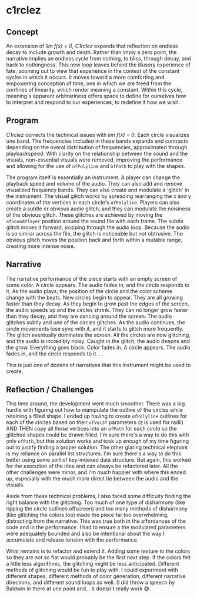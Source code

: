 # c1rclez

## Concept

An extension of _lim f(x) = 0_, _C1rclez_ expands that reflection on endless decay to include growth and death. Rather than imply a zero point, the narrative implies an endless cycle from nothing, to bliss, through decay, and back to nothingness. This new loop leaves behind the illusory experience of fate, zooming out to view that experience in the context of the constant cycles in which it occurs. It moves toward a more comforting and empowering conception of time, one in which we are freed from the confines of linearity, which render meaning a constant. Within this cycle, meaning's apparent arbitrariness offers space to define for ourselves how to interpret and respond to our experiences, to redefine it how we wish.

## Program

_C1rclez_ corrects the technical issues with _lim f(x) = 0_. Each circle visualizes one band. The frequencies included in these bands expands and contracts depending on the overal distribution of frequencies, approximated through playbackspeed. With clarity on the relationship between the sound and the visuals, non-essential visuals were removed, improving the performance and allowing for the use of `ofPolyline` and `ofPath` to play with the shapes.



The program itself is essentially an instrument. A player can change the playback speed and volume of the audio. They can also add and remove visualized frequency bands. They can also create and modulate a 'glitch' in the instrument. The visual glitch works by spreading rearranging the x and y coordinates of the vertices in each circle's `ofPolyline`. Players can also create a subtle or obvious audio glitch, and they can modulate the noisiness of the obvious glitch. These glitches are achieved by moving the `ofSoundPlayer` position around the sound file with each frame. The subtle glitch moves it forward, skipping through the audio loop. Because the audio is so similar across the file, the glitch is noticeable but not obtrusive. The obvious glitch moves the position back and forth within a mutable range, creating more intense noise.

## Narrative

The narrative performance of the piece starts with an empty screen of some color. A circle appears. The audio fades in, and the circle responds to it. As the audio plays, the position of the circle and the color scheme change with the beats. New circles begin to appear. They are all growing faster than they decay. As they begin to grow past the edges of the screen, the audio speeds up and the circles shrink. They can no longer grow faster than they decay, and they are dancing around the screen. The audio glitches subtly and one of the circles glitches. As the audio continues, the circle movements lose sync with it, and it starts to glitch more frequently. The glitch eventually dominates the screen. All the circles are now glitching, and the audio is incredibly noisy. Caught in the glitch, the audio deepns and the grow. Everything goes black. Color fades in. A circle appears. The audio fades in, and the circle responds to it. . . 



This is just one of dozens of narratives that this instrument might be used to create.

## Reflection / Challenges

This time around, the development went much smoother. There was a big hurdle with figuring out how to manipulate the outline of the circles while retaining a filled shape. I ended up having to create `ofPolyline` outlines for each of the circles based on their `ofVec3f` parameters (z is used for radii) AND THEN copy all those vertices into an `ofPath` for each circle so the glitched shapes could be drawn filled. I'm sure there's a way to do this with only `ofPath`, but this solution works and took up enough of my time figuring out to justify finding a proper solution. The other glaring technical elephant is my reliance on parallel list structures. I'm sure there's a way to do this better using some sort of key-indexed data structure. But again, this worked for the execution of the idea and can always be refactored later. All the other challenges were minor, and I'm much happier with where this ended up, especially with the much more direct tie between the audio and the visuals.

Aside from these technical problems, I also faced some difficulty finding the right balance with the glitching. Too much of one type of disharmony (like ripping the circle outlines offscreen) and too many methods of disharmony (like glitching the colors too) made the piece far too overwhelming, distracting from the narrative. This was true both in the affordances of the code and in the performance. I had to ensure a the modulated parameters were adequately bounded and also be intentional about the way I accumulate and release tension with the performance.

What remains is to refactor and extend it. Adding some texture to the colors so they are not so flat would probably be the first next step. If the colors felt a little less algorithmic, the glitching might be less anticipated. Different methods of glitching would be fun to play with. I could experiment with different shapes, different methods of color generation, different narrative directions, and different sound loops as well. (I did throw a speech by Baldwin in there at one point and... it doesn't really work 😅.
